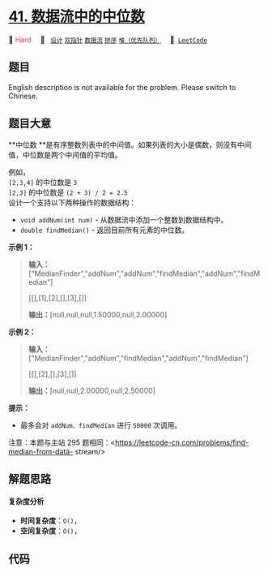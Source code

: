 # [41. 数据流中的中位数](https://leetcode.cn/problems/shu-ju-liu-zhong-de-zhong-wei-shu-lcof)

🔴 <font color=#ff334b>Hard</font>&emsp; 🔖&ensp; [`设计`](/tag/design.md) [`双指针`](/tag/two-pointers.md) [`数据流`](/tag/data-stream.md) [`排序`](/tag/sorting.md) [`堆（优先队列）`](/tag/heap-priority-queue.md)&emsp; 🔗&ensp;[`LeetCode`](https://leetcode.cn/problems/shu-ju-liu-zhong-de-zhong-wei-shu-lcof)

## 题目

English description is not available for the problem. Please switch to
Chinese.


## 题目大意

**中位数  **是有序整数列表中的中间值。如果列表的大小是偶数，则没有中间值，中位数是两个中间值的平均值。

例如，  
`[2,3,4]` 的中位数是 `3`  
`[2,3]` 的中位数是 `(2 + 3) / 2 = 2.5`  
设计一个支持以下两种操作的数据结构：

  * `void addNum(int num)` \- 从数据流中添加一个整数到数据结构中。
  * `double findMedian()` \- 返回目前所有元素的中位数。

**示例 1：**

> 
> 
> 
> 
> 
> **输入：**["MedianFinder","addNum","addNum","findMedian","addNum","findMedian"]
> 
> [[],[1],[2],[],[3],[]]
> 
> **输出：**[null,null,null,1.50000,null,2.00000]
> 
> 

**示例 2：**

> 
> 
> 
> 
> 
> **输入：**["MedianFinder","addNum","findMedian","addNum","findMedian"]
> 
> [[],[2],[],[3],[]]
> 
> **输出：**[null,null,2.00000,null,2.50000]



**提示：**

  * 最多会对 `addNum、findMedian` 进行 `50000` 次调用。

注意：本题与主站 295 题相同：<https://leetcode-cn.com/problems/find-median-from-data-
stream/>




## 解题思路

#### 复杂度分析

- **时间复杂度**：`O()`，
- **空间复杂度**：`O()`，

## 代码

```javascript

```